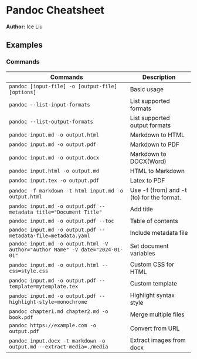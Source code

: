 # Pandoc Cheatsheet

**Author:** Ice Liu

## Examples

### Commands

| Commands | Description |
|----------|-------------|
| `pandoc [input-file] -o [output-file] [options]` | Basic usage |
| `pandoc --list-input-formats` | List supported formats |
| `pandoc --list-output-formats` | List supported output formats |
| `pandoc input.md -o output.html` | Markdown to HTML |
| `pandoc input.md -o output.pdf` | Markdown to PDF |
| `pandoc input.md -o output.docx` | Markdown to DOCX(Word) |
| `pandoc input.html -o output.md` | HTML to Markdown |
| `pandoc input.tex -o output.pdf` | Latex to PDF |
| `pandoc -f markdown -t html input.md -o output.html` | Use -f (from) and -t (to) for the format. |
| `pandoc input.md -o output.pdf --metadata title="Document Title"` | Add title |
| `pandoc input.md -o output.pdf --toc` | Table of contents |
| `pandoc input.md -o output.pdf --metadata-file=metadata.yaml` | Include metadata file |
| `pandoc input.md -o output.html -V author="Author Name" -V date="2024-01-01"` | Set document variables |
| `pandoc input.md -o output.html --css=style.css` | Custom CSS for HTML |
| `pandoc input.md -o output.pdf --template=mytemplate.tex` | Custom template |
| `pandoc input.md -o output.pdf --highlight-style=monochrome` | Highlight syntax style |
| `pandoc chapter1.md chapter2.md -o book.pdf` | Merge multiple files |
| `pandoc https://example.com -o output.pdf` | Convert from URL |
| `pandoc input.docx -t markdown -o output.md --extract-media=./media` | Extract images from docx |
